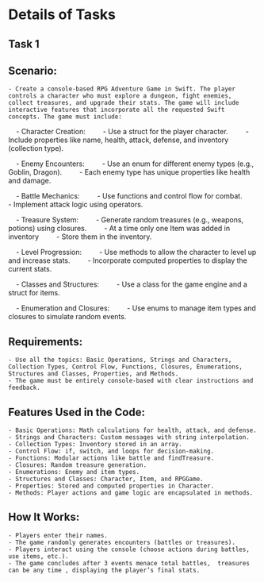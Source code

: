 # Details of Tasks

## Task 1

## Scenario:

    - Create a console-based RPG Adventure Game in Swift. The player controls a character who must explore a dungeon, fight enemies, collect treasures, and upgrade their stats. The game will include interactive features that incorporate all the requested Swift concepts. The game must include:

    - Character Creation:
        - Use a struct for the player character.
        - Include properties like name, health, attack, defense, and inventory (collection type).

    - Enemy Encounters:
        - Use an enum for different enemy types (e.g., Goblin, Dragon).
        - Each enemy type has unique properties like health and damage.

    - Battle Mechanics:
        - Use functions and control flow for combat.
        - Implement attack logic using operators.

    - Treasure System:
        - Generate random treasures (e.g., weapons, potions) using closures.
        - At a time only one Item was added in inventory
        - Store them in the inventory.

    - Level Progression:
        - Use methods to allow the character to level up and increase stats.
        - Incorporate computed properties to display the current stats.

    - Classes and Structures:
        - Use a class for the game engine and a struct for items.  

    - Enumeration and Closures:
        - Use enums to manage item types and closures to simulate random events.

## Requirements:

    - Use all the topics: Basic Operations, Strings and Characters, Collection Types, Control Flow, Functions, Closures, Enumerations, Structures and Classes, Properties, and Methods.
    - The game must be entirely console-based with clear instructions and feedback.

## Features Used in the Code:

    - Basic Operations: Math calculations for health, attack, and defense.
    - Strings and Characters: Custom messages with string interpolation.
    - Collection Types: Inventory stored in an array.
    - Control Flow: if, switch, and loops for decision-making.
    - Functions: Modular actions like battle and findTreasure.
    - Closures: Random treasure generation.
    - Enumerations: Enemy and item types.
    - Structures and Classes: Character, Item, and RPGGame.
    - Properties: Stored and computed properties in Character.
    - Methods: Player actions and game logic are encapsulated in methods.

## How It Works:

    - Players enter their names.
    - The game randomly generates encounters (battles or treasures).
    - Players interact using the console (choose actions during battles, use items, etc.).
    - The game concludes after 3 events menace total battles,  treasures can be any time , displaying the player’s final stats.




